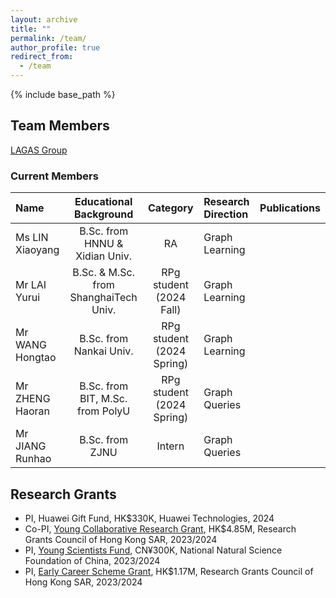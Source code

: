 ```yaml
---
layout: archive
title: ""
permalink: /team/
author_profile: true
redirect_from:
  - /team
---
```


{% include base_path %}

## Team Members

[LAGAS Group](https://github.com/HKBU-LAGAS)

### Current Members

| Name         | Educational Background       |  Category    |   Research Direction  |   Publications  |
|:--------------|:-------------------------------:|:--------------:|:-----------------------|:-----------------------|
| Ms LIN Xiaoyang | B.Sc. from HNNU & Xidian Univ.| RA |   Graph Learning    |                       |
| Mr LAI Yurui | B.Sc. & M.Sc. from ShanghaiTech Univ.| RPg student (2024 Fall) |   Graph Learning    |                       |
| Mr WANG Hongtao | B.Sc. from Nankai Univ.| RPg student (2024 Spring) |   Graph Learning    |                       |
| Mr ZHENG Haoran | B.Sc. from BIT, M.Sc. from PolyU| RPg student (2024 Spring) |   Graph Queries  |                       |
| Mr JIANG Runhao | B.Sc. from ZJNU| Intern |  Graph Queries   |                       |


## Research Grants
- PI, Huawei Gift Fund, HK$330K, Huawei Technologies, 2024
- Co-PI, [Young Collaborative Research Grant](https://www.ugc.edu.hk/eng/rgc/funding_opport/crf/), HK$4.85M, Research Grants Council of Hong Kong SAR, 2023/2024
- PI, [Young Scientists Fund](https://www.nsfc.gov.cn/publish/portal0/tab1418/), CN¥300K, National Natural Science Foundation of China, 2023/2024
- PI, [Early Career Scheme Grant](https://www.ugc.edu.hk/eng/rgc/funding_opport/ecs/), HK$1.17M, Research Grants Council of Hong Kong SAR, 2023/2024
